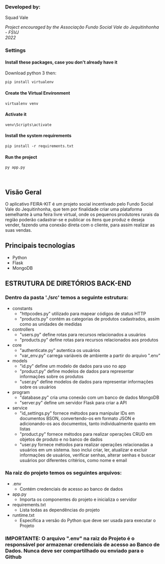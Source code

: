 ### Developed by:
Squad Vale
</br>

<i>Project encouraged by the Associação Fundo Social Vale do Jequitinhonha - FSVJ
</br>2022</i>

### Settings

#### Install these packages, case you don't already have it
Download python 3 then:
```shell
pip install virtualenv
```
#### Create the Virtual Environment
```shell
virtualenv venv
```
#### Activate it
```shell
venv\Scripts\activate
```
#### Install the system requirements
```shell
pip install -r requirements.txt
```
#### Run the project
```shell
py app.py
```

</br>

## Visão Geral

O aplicativo FEIRA-KIT é um projeto social incentivado pelo Fundo Social Vale do Jequitinhonha, que tem por finalidade criar uma plataforma semelhante à uma feira livre virtual, onde os pequenos produtores rurais da região poderão cadastrar-se e publicar os ítens que produz e deseja vender, fazendo uma conexão direta com o cliente, para assim realizar as suas vendas.

## Principais tecnologias

- Python
- Flask
- MongoDB

## ESTRUTURA DE DIRETÓRIOS BACK-END

### Dentro da pasta './src' temos a seguinte estrutura:

- constants
  - "httpcodes.py" utilizado para mapear códigos de status HTTP 
  - "products.py" contém as categorias de produtos cadastrados, assim como as unidades de medidas
- controllers
  - "users.py" define rotas para recursos relacionados a usuários
  - "products.py" define rotas para recursos relacionados aos produtos
- core
  - "authenticate.py" autentica os usuários
  - "var_env.py" carrega variáveis de ambiente a partir do arquivo ".env"
- models
  - "id.py" define um modelo de dados para uso no app
  - "product.py" define modelos de dados para representar informações sobre os produtos 
  - "user.py" define modelos de dados para representar informações sobre os usuários 
- program
  - "database.py" cria uma conexão com um banco de dados MongoDB 
  - "server.py" define um servidor Flask para criar a API
- service
  - "id_settings.py" fornece métodos para manipular IDs em documentos BSON, convertendo-os em formato JSON e adicionando-os aos documentos, tanto individualmente quanto em listas
  - "product.py" fornece métodos para realizar operações CRUD em objetos de produto e no banco de dados 
  - "user.py fornece métodos para realizar operações relacionadas a usuários em um sistema. Isso inclui criar, ler, atualizar e excluir informações de usuários, verificar senhas, alterar senhas e buscar usuários por diferentes critérios, como nome e email

### Na raiz do projeto temos os seguintes arquivos:
- .env
  - Contém credenciais de acesso ao banco de dados
- app.py
  - Importa os componentes do projeto e inicializa o servidor
- requirements.txt
  - Lista todas as dependências do projeto
- runtime.txt
  - Especifica a versão do Python que deve ser usada para executar o Projeto

### IMPORTANTE: O arquivo ".env" na raiz do Projeto é o responsável por armazenar credenciais de acesso ao Banco de Dados. **Nunca deve ser compartilhado ou enviado para o Github**